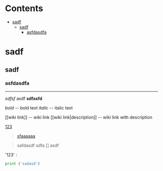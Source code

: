 # Contents

- [sadf](#sadf)
    - [sadf](#sadf#sadf)
        - [asfdasdfa](#sadf#sadf#asfdasdfa)



# sadf
## sadf
### asfdasdfa

----

*sdfsf* asdf
**sdfasfd**


*bold* -- bold text
_italic_ -- italic text

[[wiki link]] -- wiki link
[[wiki link|description]] -- wiki link with description

[123](123.md)

> [sfaaaaaa](sfaaaaaa.md)

> safdasdf
>sdfa
[] asdf



'123'
:

```python
print ('sadasd')

```
